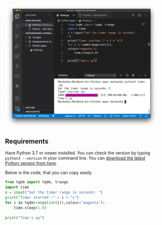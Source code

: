 ![Timer.py](https://github.com/designeranna1/Random-Coding/blob/main/Screenshot%202020-11-23%20at%2010.14.49%20AM.jpg)

## Requirements
Have Python 3.7 or newer installed. You can check the version by typing `python3 --version` in your command line. You can [download the latest Python version from here](https://www.python.org/downloads/).

Below is the code, that you can copy easily.

```py
from tqdm import tqdm, trange
import time
i = input("Set the timer range in seconds: ")
print("Timer started :" + i + "s")
for i in tqdm(range(int(i)),colour='magenta'):
    time.sleep(1.0)

print("Time's up")
```
